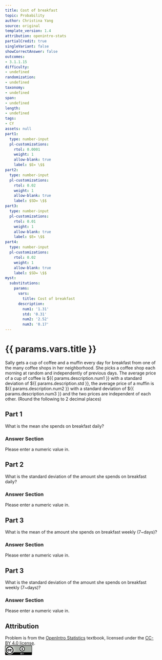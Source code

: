 ```yaml
---
title: Cost of breakfast
topic: Probability
author: Christina Yang
source: original
template_version: 1.4
attribution: openintro-stats
partialCredit: true
singleVariant: false
showCorrectAnswer: false
outcomes:
- 3.1.1.15
difficulty:
- undefined
randomization:
- undefined
taxonomy:
- undefined
span:
- undefined
length:
- undefined
tags:
- CY
assets: null
part1:
  type: number-input
  pl-customizations:
    rtol: 0.0001
    weight: 1
    allow-blank: true
    label: $E= \$$
part2:
  type: number-input
  pl-customizations:
    rtol: 0.02
    weight: 1
    allow-blank: true
    label: $SD= \$$
part3:
  type: number-input
  pl-customizations:
    rtol: 0.01
    weight: 1
    allow-blank: true
    label: $E= \$$
part4:
  type: number-input
  pl-customizations:
    rtol: 0.02
    weight: 1
    allow-blank: true
    label: $SD= \$$
myst:
  substitutions:
    params:
      vars:
        title: Cost of breakfast
      description:
        num1: '1.31'
        std: '0.31'
        num2: '2.52'
        num3: '0.17'
---
```

# {{ params.vars.title }}
<div class="mathjax_ignore">
Sally gets a cup of coffee and a muffin every day for breakfast from one of the many coffee shops in her neighborhood. She picks a coffee shop each morning at random and independently of previous days. The average price of a cup of coffee is ${{ params.description.num1 }} with a standard deviation of ${{ params.description.std }}, the average price of a muffin is ${{ params.description.num2 }} with a standard deviation of ${{ params.description.num3 }} and the two prices are independent of each other. (Round the following to 2 decimal places)
</div>

## Part 1

What is the mean she spends on breakfast daily?

### Answer Section

Please enter a numeric value in.

## Part 2

What is the standard deviation of the amount she spends on breakfast daily?

### Answer Section

Please enter a numeric value in.

## Part 3

What is the mean of the amount she spends on breakfast weekly (7~days)?

### Answer Section

Please enter a numeric value in.

## Part 3

What is the standard deviation of the amount she spends on breakfast weekly (7~days)?

### Answer Section

Please enter a numeric value in.

## Attribution

Problem is from the [OpenIntro Statistics](https://openintro.org/book/os/) textbook, licensed under the [CC-BY 4.0 license](https://creativecommons.org/licenses/by/4.0/).<br>![Image representing the Creative Commons 4.0 BY license.](https://raw.githubusercontent.com/firasm/bits/master/by.png)